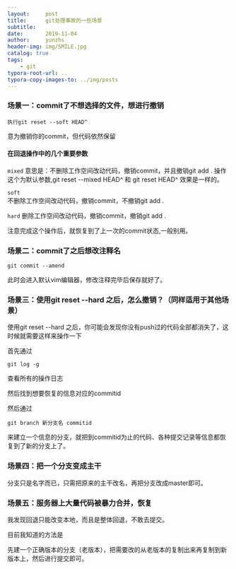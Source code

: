 ```yaml
---
layout:     post
title:      git处理事故的一些场景
subtitle:   
date:       2019-11-04
author:     yunzhs
header-img: img/SMILE.jpg
catalog: true
tags:
    - git
typora-root-url: ..
typora-copy-images-to: ../img/posts
---
```


### 场景一：commit了不想选择的文件，想进行撤销

```
执行git reset --soft HEAD^
```

意为撤销你的commit，但代码依然保留

#### 在回退操作中的几个重要参数

`mixed` 
意思是：不删除工作空间改动代码，撤销commit，并且撤销git add . 操作
这个为默认参数,git reset --mixed HEAD^ 和 git reset HEAD^ 效果是一样的。

`soft`  
不删除工作空间改动代码，撤销commit，不撤销git add . 

`hard`
删除工作空间改动代码，撤销commit，撤销git add . 

注意完成这个操作后，就恢复到了上一次的commit状态,一般别用。

### 场景二：commit了之后想改注释名

```
git commit --amend
```

此时会进入默认vim编辑器，修改注释完毕后保存就好了。

### 场景三：使用git reset --hard 之后，怎么撤销？（同样适用于其他场景）

使用git reset --hard 之后，你可能会发现你没有push过的代码全部都消失了，这时候就需要这样来操作一下

首先通过

```
git log -g
```

查看所有的操作日志

然后找到想要恢复的信息对应的commitid

然后通过

```
git branch 新分支名 commitid 
```

来建立一个信息的分支，就把到commitid为止的代码、各种提交记录等信息都恢复到了新的分支上了。

### 场景四：把一个分支变成主干

分支只是名字而已，只需把原来的主干改名，再把分支改成master即可。

### 场景五：服务器上大量代码被暴力合并，恢复

我发现回退只能改变本地，而且是整体回退，不敢去提交。

目前我知道的方法是

先建一个正确版本的分支（老版本），把需要改的从老版本的复制出来再复制到新版本上，然后进行提交即可。



